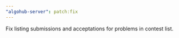 ```yaml
---
"algohub-server": patch:fix
---
```


Fix listing submissions and acceptations for problems in contest list.
